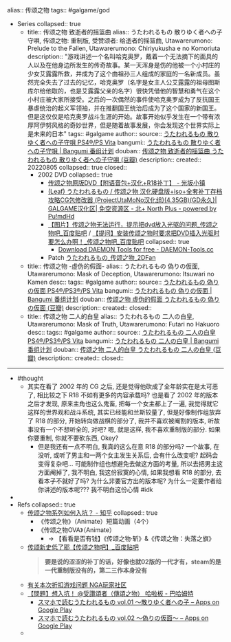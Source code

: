 alias:: 传颂之物
tags:: #galgame/god

- Series
  collapsed:: true
  - title:: 传颂之物 致逝者的摇篮曲
    alias:: うたわれるもの 散りゆく者への子守唄, 传颂之物: 重制版, 受赞颂者: 给逝者的摇篮曲, Utawarerumono: Prelude to the Fallen, Utawarerumono: Chiriyukusha e no Komoriuta
    description:: "游戏讲述一个名叫哈克奥罗，戴着一个无法摘下的面具的人以及在他身边所发生的传奇故事。某一天浑身是伤的他被一个小村庄的少女艾露露所救，并成为了这个由祖孙三人组成的家庭的一名新成员。虽然完全失去了过去的记忆，哈克奥罗（名字是女主人公艾露露的祖母图斯库尔给他取的，也是艾露露父亲的名字）很快凭借他的智慧和勇气在这个小村庄被大家所接受。之后的一次偶然的事件使哈克奥罗成为了反抗国王暴虐统治的起义军领袖，并在推翻国王统治后成为了这个国家的新国王。但是这仅仅是哈克奥罗战斗生涯的开始。故事开始似乎发生在一个带有浓厚阿伊努风格的奇妙世界，但是随着故事发展，你会发现这个世界实际上是未来的日本"
    tags:: #galgame
    author:: 
    source:: [うたわれるもの 散りゆく者への子守唄 PS4®/PS Vita](https://aquaplus.jp/uta/chiri/)
    bangumi:: [うたわれるもの 散りゆく者への子守唄 | Bangumi 番组计划](https://bgm.tv/subject/229849)
    douban:: [传颂之物 致逝者的摇篮曲 うたわれるもの 散りゆく者への子守唄 (豆瓣)](https://www.douban.com/game/27202571/)
    description:: 
    created:: 20220805
    collapsed:: true
    closed::
    - 2002 DVD
      collapsed:: true
      - [传颂之物原版DVD【附语音包+汉化+R18补丁】 - 光坂小镇](https://www.clfans.club/6177/)
      - [(Leaf) うたわれるもの / 传颂之物 汉化硬盘版+iso+全套补丁存档攻略CG包修改器 (ProjectUtaMoNo汉化组)(4.35GB)(GD永久)| GALGAME汉化区| 免空资源区 - 北+ North Plus - powered by Pu!mdHd](https://bbs.north-plus.net/read.php?tid-1172056-fpage-0-toread--page-1.html)
      - [【图片】传颂之物无法运行，提示把dvd放入光驱的问题_传颂之物吧_百度贴吧](https://tieba.baidu.com/p/3814815198) / [【提问】安装传颂之物时要求把DVD插入光驱时要怎么办啊！_传颂之物吧_百度贴吧](https://tieba.baidu.com/p/4235189894)
        collapsed:: true
        - [Download DAEMON Tools for free - DAEMON-Tools.cc](https://www.daemon-tools.cc/downloads#page)
      - Patch [うたわれるもの_传颂之物_2DFan](https://www.2dfan.com/subjects/74)
  - title:: 传颂之物 -虚伪的假面-
    alias:: うたわれるもの 偽りの仮面, Utawarerumono: Mask of Deception, Utawarerumono: Itsuwari no Kamen
    desc:: 
    tags:: #galgame
    author:: 
    source:: [うたわれるもの 偽りの仮面 PS4®/PS3®/PS Vita](https://aquaplus.jp/uta/itsu/)
    bangumi::  [うたわれるもの 偽りの仮面 | Bangumi 番组计划](https://bgm.tv/subject/32340)
    douban:: [传颂之物 虚伪的假面 うたわれるもの 偽りの仮面 (豆瓣)](https://www.douban.com/game/26605179/)
    description:: 
    created:: 
    closed::
  - title:: 传颂之物 二人的白皇
    alias:: うたわれるもの 二人の白皇, Utawarerumono: Mask of Truth, Utawarerumono: Futari no Hakuoro
    desc:: 
    tags:: #galgame
    author:: 
    source:: [うたわれるもの 二人の白皇 PS4®/PS3®/PS Vita](https://aquaplus.jp/uta/oro/)
    bangumi:: [うたわれるもの 二人の白皇 | Bangumi 番组计划](https://bgm.tv/subject/157916)
    douban:: [传颂之物 二人的白皇 うたわれるもの 二人の白皇 (豆瓣)](https://www.douban.com/game/26771073/)
    description:: 
    created:: 
    closed::
- ---
- #thought
  - 其实在看了 2002 年的 CG 之后, 还是觉得他砍成了全年龄实在是太可恶了, 相比较之下 R18 不如有更多的内容承载吗? 也是看了 2002 年的版本之后才发现, 原来主角也这么鬼畜, 把每一个女主都上了一遍, 我觉得就它这样的世界观和战斗系统, 其实已经能和兰斯较量了, 但是好像制作组放弃了 R18 的部分, 开始转向做战棋的部分了, 我并不喜欢被阉割的版本, 听故事没有一个不想听全的, 对吧? 嗯, 就是这样, 我不喜欢重制版的部分. 如果你要重制, 你就不要砍东西, Okey?
    - 但是我还有一点不明白, 我真的这么在意 R18 的部分吗? 一个故事, 在没听, 或听了男主和一两个女主发生关系后, 会有什么改变呢? 起码会变得复杂吧... 可能制作组也想避免去做这方面的考量, 所以去把男主这方面阉掉了, 我不明白, 我这份寂寞的心情, 如果我想看 R18 的部分, 去看本子不就好了吗? 为什么非要官方出的版本呢? 为什么一定要作者给你讲述的版本呢??? 我不明白这份心情
      #idk
-
- Refs
  collapsed:: true
  - [传颂之物系列如何入坑？ - 知乎](https://www.zhihu.com/question/312667752/)
    collapsed:: true
    - 《传颂之物》（Animate）短篇动画（4个）
    - 《传颂之物OVA》（Animate）
      - → 【看看是否有钱】《传颂之物·斩》&《传颂之物：失落之旗》
  - [传颂新史低了耶【传颂之物吧】_百度贴吧](https://tieba.baidu.com/p/7760399031?pid=143470531318&cid=143470885749#143470885749)
    > **要是说的涩涩的补丁的话，好像也就02版的一代才有，steam的是一代重制版没有的，第二三作本身没有**
  - [有关本次折扣游戏问题 NGA玩家社区](https://ngabbs.com/read.php?tid=27925021&rand=752)
  - [【問題】想入坑！ @受讚頌者（傳頌之物） 哈啦板 - 巴哈姆特](https://forum.gamer.com.tw/C.php?bsn=9853&snA=1227)
    - [スマホで読むうたわれるもの vol.01 ～散りゆく者への子 – Apps on Google Play](https://play.google.com/store/apps/details?id=jp.aquaplus.utaware1sp)
    - [スマホで読むうたわれるもの vol.02 ～偽りの仮面～ – Apps on Google Play](https://play.google.com/store/apps/details?id=jp.aquaplus.utaware2sp)
  -